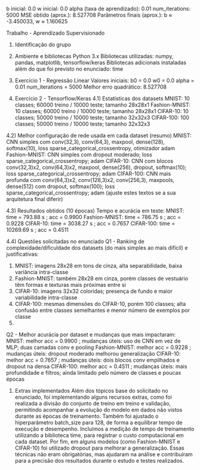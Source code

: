 
b inicial: 0.0
w inicial: 0.0
alpha (taxa de aprendizado): 0.01
num_iterations: 5000
MSE obtido (aprox.): 8.527708
Parâmetros finais (aprox.): b ≈ -3.450033, w ≈ 1.160625


Trabalho - Aprendizado Supervisionado
1) Identificação do grupo

2) Ambiente e bibliotecas
Python 3.x
Bibliotecas utilizadas: numpy, pandas, matplotlib, tensorflow/keras
Bibliotecas adicionais instaladas além do que foi previsto no enunciado: time

1) Exercício 1 - Regressão Linear
Valores iniciais:
b0 = 0.0
w0 = 0.0
alpha = 0.01
num_iterations = 5000
Melhor erro quadrático: 8.527708

1) Exercício 2 - Tensorflow/Keras
4.1) Estatísticas dos datasets
MNIST: 10 classes; 60000 treino / 10000 teste; tamanho 28x28x1
Fashion-MNIST: 10 classes; 60000 treino / 10000 teste; tamanho 28x28x1
CIFAR-10: 10 classes; 50000 treino / 10000 teste; tamanho 32x32x3
CIFAR-100: 100 classes; 50000 treino / 10000 teste; tamanho 32x32x3

4.2) Melhor configuração de rede usada em cada dataset (resumo)
MNIST: CNN simples com conv(32,3), conv(64,3), maxpool, dense(128), softmax(10), loss sparse_categorical_crossentropy, otimizador adam
Fashion-MNIST: CNN simples com dropout moderado; loss sparse_categorical_crossentropy; adam
CIFAR-10: CNN com blocos conv(32,3)x2, conv(64,3)x2, maxpool, dense(256), dropout, softmax(10); loss sparse_categorical_crossentropy; adam
CIFAR-100: CNN mais profunda com conv(64,3)x2, conv(128,3)x2, conv(256,3), maxpools, dense(512) com dropout, softmax(100); loss sparse_categorical_crossentropy; adam
(ajuste estes textos se a sua arquitetura final diferir)

4.3) Resultados obtidos (10 épocas)
Tempo e acurácia em teste:
MNIST: time = 793.88 s ; acc = 0.9900
Fashion-MNIST: time = 786.75 s ; acc = 0.9228
CIFAR-10: time = 3038.27 s ; acc = 0.7657
CIFAR-100: time = 10269.69 s ; acc = 0.4511

4.4) Questões solicitadas no enunciado
Q1 - Ranking de complexidade/dificuldade dos datasets (do mais simples ao mais difícil) e justificativas:
1) MNIST: imagens 28x28 em tons de cinza, alta separabilidade, baixa variância intra-classe
2) Fashion-MNIST: também 28x28 em cinza, porém classes de vestuário têm formas e texturas mais próximas entre si
3) CIFAR-10: imagens 32x32 coloridas; presença de fundo e maior variabilidade intra-classe
4) CIFAR-100: mesmas dimensões do CIFAR-10, porém 100 classes; alta confusão entre classes semelhantes e menor número de exemplos por classe
5) 
Q2 - Melhor acurácia por dataset e mudanças que mais impactaram:
MNIST: melhor acc = 0.9900 ; mudanças úteis: uso de CNN em vez de MLP; duas camadas conv e pooling
Fashion-MNIST: melhor acc = 0.9228 ; mudanças úteis: dropout moderado melhorou generalização
CIFAR-10: melhor acc = 0.7657 ; mudanças úteis: dois blocos conv empilhados e dropout na densa
CIFAR-100: melhor acc = 0.4511 ; mudanças úteis: mais profundidade e filtros; ainda limitado pelo número de classes e poucas épocas

1) Extras implementados
Além dos tópicos base do solicitado no enunciado, foi implementando alguns recursos extras, como foi  realizada a divisão do conjunto de treino em treino e validação, permitindo acompanhar a evolução do modelo em dados não vistos durante as épocas de treinamento. Também foi ajustado o hiperparâmetro batch_size para 128, de forma a equilibrar tempo de execução e desempenho. Incluímos a medição de tempo de treinamento utilizando a biblioteca time, para registrar o custo computacional em cada dataset. Por fim, em alguns modelos (como Fashion-MNIST e CIFAR-10) foi utilizado dropout para melhorar a generalização. Essas técnicas não eram obrigatórias, mas ajudaram na análise e contribuíram para a precisão dos resultados durante o estudo e testes realizados.

